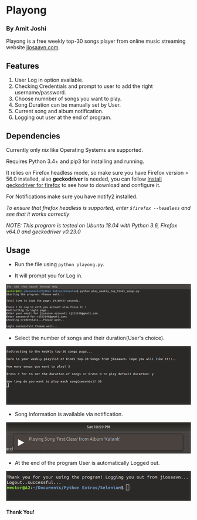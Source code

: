 # Playong
### By Amit Joshi

Playong is a free weekly top-30 songs player from online music streaming website [jiosaavn.com](https://jiosaavn.com).

## Features

1. User Log in option available.
2. Checking Credentials and prompt to user to add the right username/password.
3. Choose numnber of songs you want to play.
4. Song Duration can be manually set by User.
5. Current song and album notification.
6. Logging out user at the end of program.

## Dependencies

Currently only *nix* like Operating Systems are supported.

Requires Python 3.4+ and pip3 for installing and running.

It relies on Firefox headless mode, so make sure you have Firefox version > 56.0 installed, also **geckodriver** is needed, you can follow [Install geckodriver for firefox](https://askubuntu.com/questions/870530/how-to-install-geckodriver-in-ubuntu) to see how to download and configure it.

For Notifications make sure you have notify2 installed.

*To ensure that firefox headless is supported, enter `$firefox --headless` and see that it works correctly*

*NOTE: This program is tested on Ubuntu 18.04 with Python 3.6, Firefox v64.0 and geckodriver v0.23.0*

## Usage

* Run the file using `python playong.py`.

* It will prompt you for Log in.

<img src="/Screenshots/ss1.png?raw=true">

* Select the number of songs and their duration(User's choice).

<img src="/Screenshots/ss2.png?raw=true">

* Song information is available via notification.

<img src="/Screenshots/ss3.png?raw=true">

* At the end of the program User is automatically Logged out.

<img src="/Screenshots/ss4.png?raw=true">

#### Thank You!

